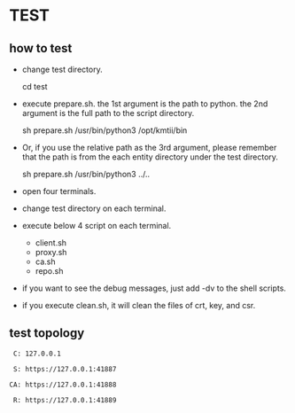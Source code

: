TEST
====

## how to test

- change test directory.

    cd test

- execute prepare.sh. the 1st argument is the path to python. the 2nd argument is the full path to the script directory.

    sh prepare.sh /usr/bin/python3 /opt/kmtii/bin

- Or, if you use the relative path as the 3rd argument, please remember that the path is from the each entity directory under the test directory.

    sh prepare.sh /usr/bin/python3 ../..

- open four terminals.
- change test directory on each terminal.
- execute below 4 script on each terminal.

    + client.sh
    + proxy.sh
    + ca.sh
    + repo.sh

- if you want to see the debug messages, just add -dv to the shell scripts.

- if you execute clean.sh, it will clean the files of crt, key, and csr.

## test topology

     C: 127.0.0.1

     S: https://127.0.0.1:41887

    CA: https://127.0.0.1:41888

     R: https://127.0.0.1:41889


